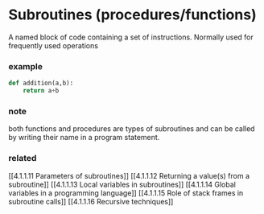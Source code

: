 # Subroutines (procedures/functions)

A named block of code containing a set of instructions. Normally used for frequently used operations

### example
```py
def addition(a,b):
	return a+b
```

### note
both functions and procedures are types of subroutines and can be called by writing their name in a program statement.

### related
[[4.1.1.11 Parameters of subroutines]]
[[4.1.1.12 Returning a value(s) from a subroutine]]
[[4.1.1.13 Local variables in subroutines]]
[[4.1.1.14 Global variables in a programming language]]
[[4.1.1.15 Role of stack frames in subroutine calls]]
[[4.1.1.16 Recursive techniques]]


